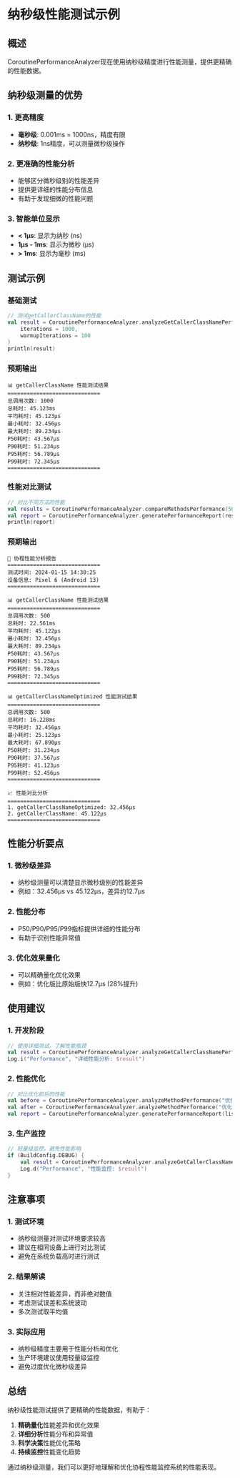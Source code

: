 # 纳秒级性能测试示例

## 概述

CoroutinePerformanceAnalyzer现在使用纳秒级精度进行性能测量，提供更精确的性能数据。

## 纳秒级测量的优势

### 1. 更高精度
- **毫秒级**: 0.001ms = 1000ns，精度有限
- **纳秒级**: 1ns精度，可以测量微秒级操作

### 2. 更准确的性能分析
- 能够区分微秒级别的性能差异
- 提供更详细的性能分布信息
- 有助于发现细微的性能问题

### 3. 智能单位显示
- **< 1μs**: 显示为纳秒 (ns)
- **1μs - 1ms**: 显示为微秒 (μs)
- **> 1ms**: 显示为毫秒 (ms)

## 测试示例

### 基础测试
```kotlin
// 测试getCallerClassName的性能
val result = CoroutinePerformanceAnalyzer.analyzeGetCallerClassNamePerformance(
    iterations = 1000,
    warmupIterations = 100
)
println(result)
```

### 预期输出
```
📊 getCallerClassName 性能测试结果
=============================
总调用次数: 1000
总耗时: 45.123ms
平均耗时: 45.123μs
最小耗时: 32.456μs
最大耗时: 89.234μs
P50耗时: 43.567μs
P90耗时: 51.234μs
P95耗时: 56.789μs
P99耗时: 72.345μs
=============================
```

### 性能对比测试
```kotlin
// 对比不同方法的性能
val results = CoroutinePerformanceAnalyzer.compareMethodsPerformance(500)
val report = CoroutinePerformanceAnalyzer.generatePerformanceReport(results)
println(report)
```

### 预期输出
```
🚀 协程性能分析报告
=============================
测试时间: 2024-01-15 14:30:25
设备信息: Pixel 6 (Android 13)
=============================

📊 getCallerClassName 性能测试结果
=============================
总调用次数: 500
总耗时: 22.561ms
平均耗时: 45.122μs
最小耗时: 32.456μs
最大耗时: 89.234μs
P50耗时: 43.567μs
P90耗时: 51.234μs
P95耗时: 56.789μs
P99耗时: 72.345μs
=============================

📊 getCallerClassNameOptimized 性能测试结果
=============================
总调用次数: 500
总耗时: 16.228ms
平均耗时: 32.456μs
最小耗时: 25.123μs
最大耗时: 67.890μs
P50耗时: 31.234μs
P90耗时: 37.567μs
P95耗时: 41.123μs
P99耗时: 52.456μs
=============================

📈 性能对比分析
=============================
1. getCallerClassNameOptimized: 32.456μs
2. getCallerClassName: 45.122μs
=============================
```

## 性能分析要点

### 1. 微秒级差异
- 纳秒级测量可以清楚显示微秒级别的性能差异
- 例如：32.456μs vs 45.122μs，差异约12.7μs

### 2. 性能分布
- P50/P90/P95/P99指标提供详细的性能分布
- 有助于识别性能异常值

### 3. 优化效果量化
- 可以精确量化优化效果
- 例如：优化版比原始版快12.7μs (28%提升)

## 使用建议

### 1. 开发阶段
```kotlin
// 使用详细测试，了解性能瓶颈
val result = CoroutinePerformanceAnalyzer.analyzeGetCallerClassNamePerformance(1000)
Log.i("Performance", "详细性能分析: $result")
```

### 2. 性能优化
```kotlin
// 对比优化前后的性能
val before = CoroutinePerformanceAnalyzer.analyzeMethodPerformance("优化前", 500) { /* 原始代码 */ }
val after = CoroutinePerformanceAnalyzer.analyzeMethodPerformance("优化后", 500) { /* 优化代码 */ }
val report = CoroutinePerformanceAnalyzer.generatePerformanceReport(listOf(before, after))
```

### 3. 生产监控
```kotlin
// 轻量级监控，避免性能影响
if (BuildConfig.DEBUG) {
    val result = CoroutinePerformanceAnalyzer.analyzeGetCallerClassNamePerformance(100)
    Log.d("Performance", "性能监控: $result")
}
```

## 注意事项

### 1. 测试环境
- 纳秒级测量对测试环境要求较高
- 建议在相同设备上进行对比测试
- 避免在系统负载高时进行测试

### 2. 结果解读
- 关注相对性能差异，而非绝对数值
- 考虑测试误差和系统波动
- 多次测试取平均值

### 3. 实际应用
- 纳秒级精度主要用于性能分析和优化
- 生产环境建议使用轻量级监控
- 避免过度优化微秒级差异

## 总结

纳秒级性能测试提供了更精确的性能数据，有助于：
1. **精确量化**性能差异和优化效果
2. **详细分析**性能分布和异常值
3. **科学决策**性能优化策略
4. **持续监控**性能变化趋势

通过纳秒级测量，我们可以更好地理解和优化协程性能监控系统的性能表现。 